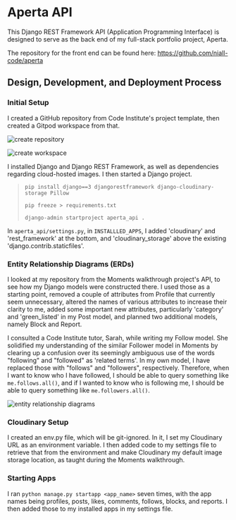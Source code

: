 # Aperta API

This Django REST Framework API (Application Programming Interface) is designed to serve as the back end of my full-stack portfolio project, Aperta.

The repository for the front end can be found here: https://github.com/niall-code/aperta

## Design, Development, and Deployment Process

### Initial Setup

I created a GitHub repository from Code Institute's project template, then created a Gitpod workspace from that.

![create repository](https://res.cloudinary.com/dlqwhxbeh/image/upload/v1728569430/create-aperta-api-repo_udtnd7.png)

![create workspace](https://res.cloudinary.com/dlqwhxbeh/image/upload/v1728569430/create-aperta-api-workspace_sjr02o.png)

I installed Django and Django REST Framework, as well as dependencies regarding cloud-hosted images. I then started a Django project.

> `pip install django==3 djangorestframework django-cloudinary-storage Pillow`
>
> `pip freeze > requirements.txt`
>
> `django-admin startproject aperta_api .`

In `aperta_api/settings.py`, in `INSTALLLED_APPS`, I added 'cloudinary' and 'rest_framework' at the bottom, and 'cloudinary_storage' above the existing 'django.contrib.staticfiles'.

### Entity Relationship Diagrams (ERDs)

I looked at my repository from the Moments walkthrough project's API, to see how my Django models were constructed there. I used those as a starting point, removed a couple of attributes from Profile that currently seem unnecessary, altered the names of various attributes to increase their clarity to me, added some important new attributes, particularly 'category' and 'green_listed' in my Post model, and planned two additional models, namely Block and Report.

I consulted a Code Institute tutor, Sarah, while writing my Follow model. She solidified my understanding of the similar Follower model in Moments by clearing up a confusion over its seemingly ambiguous use of the words "following" and "followed" as 'related terms'. In my own model, I have replaced those with "follows" and "followers", respectively. Therefore, when I want to know who I have followed, I should be able to query something like `me.follows.all()`, and if I wanted to know who is following me, I should be able to query something like `me.followers.all()`.

![entity relationship diagrams](https://res.cloudinary.com/dlqwhxbeh/image/upload/v1729017520/aperta-erds_qkenrp.png)

### Cloudinary Setup

I created an env.py file, which will be git-ignored. In it, I set my Cloudinary URL as an environment variable. I then added code to my settings file to retrieve that from the environment and make Cloudinary my default image storage location, as taught during the Moments walkthrough.

### Starting Apps

I ran `python manage.py startapp <app_name>` seven times, with the app names being profiles, posts, likes, comments, follows, blocks, and reports. I then added those to my installed apps in my settings file.